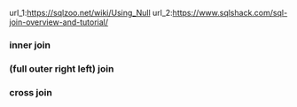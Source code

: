 url_1:https://sqlzoo.net/wiki/Using_Null 
url_2:https://www.sqlshack.com/sql-join-overview-and-tutorial/

### inner join
### (full outer right left) join
### cross join
